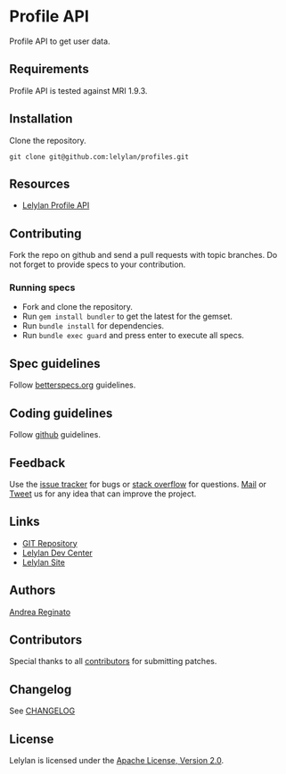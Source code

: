 # Profile API

Profile API to get user data.


## Requirements

Profile API is tested against MRI 1.9.3.


## Installation

Clone the repository.

    git clone git@github.com:lelylan/profiles.git


## Resources

* [Lelylan Profile API](http://dev.lelylan.com/developers#core-concepts-get-me)


## Contributing

Fork the repo on github and send a pull requests with topic branches. Do not forget to
provide specs to your contribution.


### Running specs

* Fork and clone the repository.
* Run `gem install bundler` to get the latest for the gemset.
* Run `bundle install` for dependencies.
* Run `bundle exec guard` and press enter to execute all specs.


## Spec guidelines

Follow [betterspecs.org](http://betterspecs.org) guidelines.


## Coding guidelines

Follow [github](https://github.com/styleguide/) guidelines.


## Feedback

Use the [issue tracker](http://github.com/lelylan/profiles/issues) for bugs or [stack overflow](http://stackoverflow.com/questions/tagged/lelylan) for questions.
[Mail](mailto:dev@lelylan.com) or [Tweet](http://twitter.com/lelylan) us for any idea that can improve the project.


## Links

* [GIT Repository](http://github.com/lelylan/profiles)
* [Lelylan Dev Center](http://dev.lelylan.com)
* [Lelylan Site](http://lelylan.com)


## Authors

[Andrea Reginato](https://www.linkedin.com/in/andreareginato)


## Contributors

Special thanks to all [contributors](https://github.com/lelylan/profiles/contributors)
for submitting patches.

## Changelog

See [CHANGELOG](https://github.com/lelylan/profiles/blob/master/CHANGELOG.md)


## License

Lelylan is licensed under the [Apache License, Version 2.0](http://www.apache.org/licenses/LICENSE-2.0).
